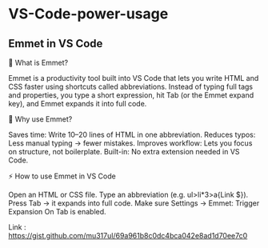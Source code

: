 # VS-Code-power-usage
Emmet in VS Code 
---
📌 What is Emmet?

Emmet is a productivity tool built into VS Code that lets you write HTML and CSS faster using shortcuts called abbreviations. Instead of typing full tags and properties, you type a short expression, hit Tab (or the Emmet expand key), and Emmet expands it into full code.

🚀 Why use Emmet?

Saves time: Write 10–20 lines of HTML in one abbreviation.
Reduces typos: Less manual typing → fewer mistakes.
Improves workflow: Lets you focus on structure, not boilerplate.
Built-in: No extra extension needed in VS Code.

⚡ How to use Emmet in VS Code

Open an HTML or CSS file.
Type an abbreviation (e.g. ul>li*3>a{Link $}).
Press Tab → it expands into full code.
Make sure Settings → Emmet: Trigger Expansion On Tab is enabled. 

Link : https://gist.github.com/mu317ul/69a961b8c0dc4bca042e8ad1d70ee7c0